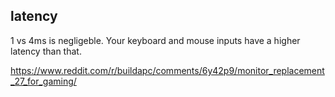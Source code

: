 ## latency

1 vs 4ms is negligeble. Your keyboard and mouse inputs have a higher latency than that.

https://www.reddit.com/r/buildapc/comments/6y42p9/monitor_replacement_27_for_gaming/
